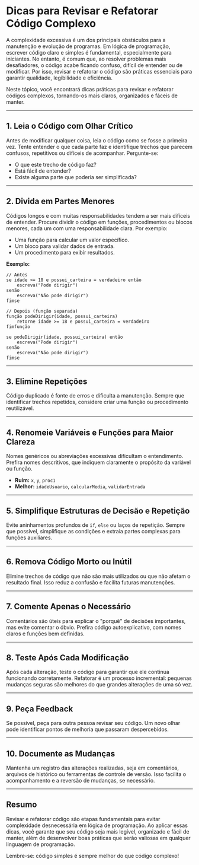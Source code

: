 
# Dicas para Revisar e Refatorar Código Complexo

A complexidade excessiva é um dos principais obstáculos para a manutenção e evolução de programas. Em lógica de programação, escrever código claro e simples é fundamental, especialmente para iniciantes. No entanto, é comum que, ao resolver problemas mais desafiadores, o código acabe ficando confuso, difícil de entender ou de modificar. Por isso, revisar e refatorar o código são práticas essenciais para garantir qualidade, legibilidade e eficiência.

Neste tópico, você encontrará dicas práticas para revisar e refatorar códigos complexos, tornando-os mais claros, organizados e fáceis de manter.

---

## 1. **Leia o Código com Olhar Crítico**

Antes de modificar qualquer coisa, leia o código como se fosse a primeira vez. Tente entender o que cada parte faz e identifique trechos que parecem confusos, repetitivos ou difíceis de acompanhar. Pergunte-se:

- O que este trecho de código faz?
- Está fácil de entender?
- Existe alguma parte que poderia ser simplificada?

---

## 2. **Divida em Partes Menores**

Códigos longos e com muitas responsabilidades tendem a ser mais difíceis de entender. Procure dividir o código em funções, procedimentos ou blocos menores, cada um com uma responsabilidade clara. Por exemplo:

- Uma função para calcular um valor específico.
- Um bloco para validar dados de entrada.
- Um procedimento para exibir resultados.

**Exemplo:**
```pseudocode
// Antes
se idade >= 18 e possui_carteira = verdadeiro então
    escreva("Pode dirigir")
senão
    escreva("Não pode dirigir")
fimse

// Depois (função separada)
função podeDirigir(idade, possui_carteira)
    retorne idade >= 18 e possui_carteira = verdadeiro
fimfunção

se podeDirigir(idade, possui_carteira) então
    escreva("Pode dirigir")
senão
    escreva("Não pode dirigir")
fimse
```

---

## 3. **Elimine Repetições**

Código duplicado é fonte de erros e dificulta a manutenção. Sempre que identificar trechos repetidos, considere criar uma função ou procedimento reutilizável.

---

## 4. **Renomeie Variáveis e Funções para Maior Clareza**

Nomes genéricos ou abreviações excessivas dificultam o entendimento. Prefira nomes descritivos, que indiquem claramente o propósito da variável ou função.

- **Ruim:** `x`, `y`, `proc1`
- **Melhor:** `idadeUsuario`, `calcularMedia`, `validarEntrada`

---

## 5. **Simplifique Estruturas de Decisão e Repetição**

Evite aninhamentos profundos de `if`, `else` ou laços de repetição. Sempre que possível, simplifique as condições e extraia partes complexas para funções auxiliares.

---

## 6. **Remova Código Morto ou Inútil**

Elimine trechos de código que não são mais utilizados ou que não afetam o resultado final. Isso reduz a confusão e facilita futuras manutenções.

---

## 7. **Comente Apenas o Necessário**

Comentários são úteis para explicar o "porquê" de decisões importantes, mas evite comentar o óbvio. Prefira código autoexplicativo, com nomes claros e funções bem definidas.

---

## 8. **Teste Após Cada Modificação**

Após cada alteração, teste o código para garantir que ele continua funcionando corretamente. Refatorar é um processo incremental: pequenas mudanças seguras são melhores do que grandes alterações de uma só vez.

---

## 9. **Peça Feedback**

Se possível, peça para outra pessoa revisar seu código. Um novo olhar pode identificar pontos de melhoria que passaram despercebidos.

---

## 10. **Documente as Mudanças**

Mantenha um registro das alterações realizadas, seja em comentários, arquivos de histórico ou ferramentas de controle de versão. Isso facilita o acompanhamento e a reversão de mudanças, se necessário.

---

## **Resumo**

Revisar e refatorar código são etapas fundamentais para evitar complexidade desnecessária em lógica de programação. Ao aplicar essas dicas, você garante que seu código seja mais legível, organizado e fácil de manter, além de desenvolver boas práticas que serão valiosas em qualquer linguagem de programação.

Lembre-se: código simples é sempre melhor do que código complexo!
```
